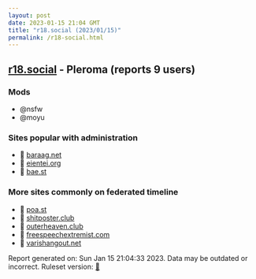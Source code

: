 ```yaml
---
layout: post
date: 2023-01-15 21:04 GMT
title: "r18.social (2023/01/15)"
permalink: /r18-social.html
---
```


## [r18.social](https://r18.social) - Pleroma (reports 9 users)

### Mods
 * @nsfw
 * @moyu

### Sites popular with administration

* 🐘 [baraag.net](/baraag-net.html)
* 🐘 [eientei.org](/eientei-org.html)
* 🐘 [bae.st](/bae-st.html)

### More sites commonly on federated timeline

* 🐘 [poa.st](/poa-st.html)
* 🐘 [shitposter.club](/shitposter-club.html)
* 🐘 [outerheaven.club](/outerheaven-club.html)
* 🐘 [freespeechextremist.com](/freespeechextremist-com.html)
* 🐘 [varishangout.net](/varishangout-net.html)

Report generated on: Sun Jan 15 21:04:33 2023. Data may be outdated or incorrect.
Ruleset version: [🧁](/version-cupcake)
